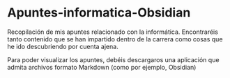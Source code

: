 # Apuntes-informatica-Obsidian

Recopilación de mis apuntes relacionado con la informática. Encontraréis tanto contenido que se han impartido 
dentro de la carrera como cosas que he ido descubriendo por cuenta ajena.

Para poder visualizar los apuntes, debéis descargaros una aplicación que admita archivos formato Markdown (como por ejemplo, Obsidian)

